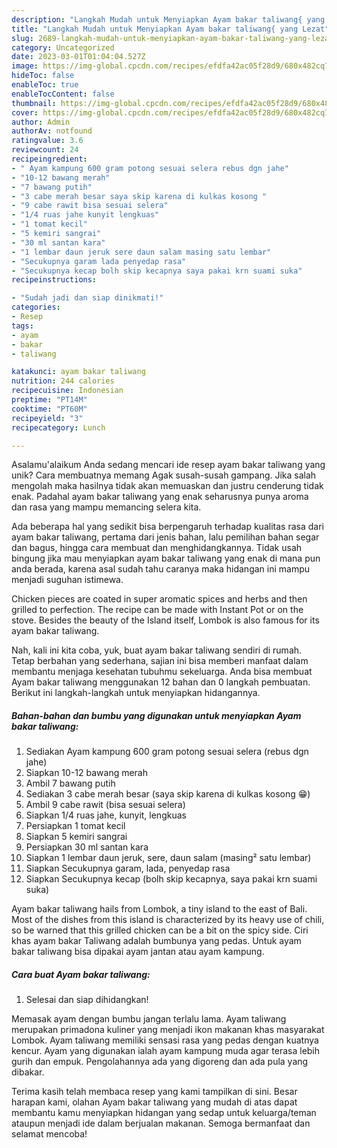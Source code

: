 ```yaml
---
description: "Langkah Mudah untuk Menyiapkan Ayam bakar taliwang{ yang Lezat"
title: "Langkah Mudah untuk Menyiapkan Ayam bakar taliwang{ yang Lezat"
slug: 2689-langkah-mudah-untuk-menyiapkan-ayam-bakar-taliwang-yang-lezat
category: Uncategorized
date: 2023-03-01T01:04:04.527Z
image: https://img-global.cpcdn.com/recipes/efdfa42ac05f28d9/680x482cq70/ayam-bakar-taliwang-foto-resep-utama.jpg
hideToc: false
enableToc: true
enableTocContent: false
thumbnail: https://img-global.cpcdn.com/recipes/efdfa42ac05f28d9/680x482cq70/ayam-bakar-taliwang-foto-resep-utama.jpg
cover: https://img-global.cpcdn.com/recipes/efdfa42ac05f28d9/680x482cq70/ayam-bakar-taliwang-foto-resep-utama.jpg
author: Admin
authorAv: notfound
ratingvalue: 3.6
reviewcount: 24
recipeingredient:
- " Ayam kampung 600 gram potong sesuai selera rebus dgn jahe"
- "10-12 bawang merah"
- "7 bawang putih"
- "3 cabe merah besar saya skip karena di kulkas kosong "
- "9 cabe rawit bisa sesuai selera"
- "1/4 ruas jahe kunyit lengkuas"
- "1 tomat kecil"
- "5 kemiri sangrai"
- "30 ml santan kara"
- "1 lembar daun jeruk sere daun salam masing satu lembar"
- "Secukupnya garam lada penyedap rasa"
- "Secukupnya kecap bolh skip kecapnya saya pakai krn suami suka"
recipeinstructions:

- "Sudah jadi dan siap dinikmati!"
categories:
- Resep
tags:
- ayam
- bakar
- taliwang

katakunci: ayam bakar taliwang 
nutrition: 244 calories
recipecuisine: Indonesian
preptime: "PT14M"
cooktime: "PT60M"
recipeyield: "3"
recipecategory: Lunch

---
```



Asalamu'alaikum Anda sedang mencari ide resep ayam bakar taliwang yang unik? Cara membuatnya memang Agak susah-susah gampang. Jika salah mengolah maka hasilnya tidak akan memuaskan dan justru cenderung tidak enak. Padahal ayam bakar taliwang yang enak seharusnya punya aroma dan rasa yang mampu memancing selera kita.


Ada beberapa hal yang sedikit bisa berpengaruh terhadap kualitas rasa dari ayam bakar taliwang, pertama dari jenis bahan, lalu pemilihan bahan segar dan bagus, hingga cara membuat dan menghidangkannya. Tidak usah bingung jika mau menyiapkan ayam bakar taliwang yang enak di mana pun anda berada, karena asal sudah tahu caranya maka hidangan ini mampu menjadi suguhan istimewa.

Chicken pieces are coated in super aromatic spices and herbs and then grilled to perfection. The recipe can be made with Instant Pot or on the stove. Besides the beauty of the Island itself, Lombok is also famous for its ayam bakar taliwang.


Nah, kali ini kita coba, yuk, buat ayam bakar taliwang sendiri di rumah. Tetap berbahan yang sederhana, sajian ini bisa memberi manfaat dalam membantu menjaga kesehatan tubuhmu sekeluarga. Anda bisa membuat Ayam bakar taliwang menggunakan 12 bahan dan 0 langkah pembuatan. Berikut ini langkah-langkah untuk menyiapkan hidangannya.

<!--inarticleads1-->

##### Bahan-bahan dan bumbu yang digunakan untuk menyiapkan Ayam bakar taliwang:

1. Sediakan  Ayam kampung 600 gram potong sesuai selera (rebus dgn jahe)
1. Siapkan 10-12 bawang merah
1. Ambil 7 bawang putih
1. Sediakan 3 cabe merah besar (saya skip karena di kulkas kosong 😁)
1. Ambil 9 cabe rawit (bisa sesuai selera)
1. Siapkan 1/4 ruas jahe, kunyit, lengkuas
1. Persiapkan 1 tomat kecil
1. Siapkan 5 kemiri sangrai
1. Persiapkan 30 ml santan kara
1. Siapkan 1 lembar daun jeruk, sere, daun salam (masing² satu lembar)
1. Siapkan Secukupnya garam, lada, penyedap rasa
1. Siapkan Secukupnya kecap (bolh skip kecapnya, saya pakai krn suami suka)


Ayam bakar taliwang hails from Lombok, a tiny island to the east of Bali. Most of the dishes from this island is characterized by its heavy use of chili, so be warned that this grilled chicken can be a bit on the spicy side. Ciri khas ayam bakar Taliwang adalah bumbunya yang pedas. Untuk ayam bakar taliwang bisa dipakai ayam jantan atau ayam kampung. 

<!--inarticleads2-->

##### Cara buat Ayam bakar taliwang:


1. Selesai dan siap dihidangkan!

Memasak ayam dengan bumbu jangan terlalu lama. Ayam taliwang merupakan primadona kuliner yang menjadi ikon makanan khas masyarakat Lombok. Ayam taliwang memiliki sensasi rasa yang pedas dengan kuatnya kencur. Ayam yang digunakan ialah ayam kampung muda agar terasa lebih gurih dan empuk. Pengolahannya ada yang digoreng dan ada pula yang dibakar. 

Terima kasih telah membaca resep yang kami tampilkan di sini. Besar harapan kami, olahan Ayam bakar taliwang yang mudah di atas dapat membantu kamu menyiapkan hidangan yang sedap untuk keluarga/teman ataupun menjadi ide dalam berjualan makanan. Semoga bermanfaat dan selamat mencoba!
